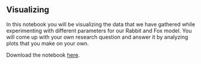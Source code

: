## Visualizing

In this notebook you will be visualizing the data that we have gathered while experimenting with different parameters for our Rabbit and Fox model. You will come up with your own research question and answer it by analyzing plots that you make on your own.

Download the notebook [here](download/visualize.ipynb).
